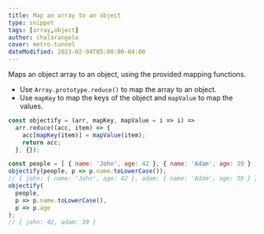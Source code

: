 ```yaml
---
title: Map an array to an object
type: snippet
tags: [array,object]
author: chalarangelo
cover: metro-tunnel
dateModified: 2023-02-04T05:00:00-04:00
---
```


Maps an object array to an object, using the provided mapping functions.

- Use `Array.prototype.reduce()` to map the array to an object.
- Use `mapKey` to map the keys of the object and `mapValue` to map the values.

```js
const objectify = (arr, mapKey, mapValue = i => i) =>
  arr.reduce((acc, item) => {
    acc[mapKey(item)] = mapValue(item);
    return acc;
  }, {});
```

```js
const people = [ { name: 'John', age: 42 }, { name: 'Adam', age: 39 } ];
objectify(people, p => p.name.toLowerCase());
// { john: { name: 'John', age: 42 }, adam: { name: 'Adam', age: 39 } }
objectify(
  people,
  p => p.name.toLowerCase(),
  p => p.age
);
// { john: 42, adam: 39 }
```
